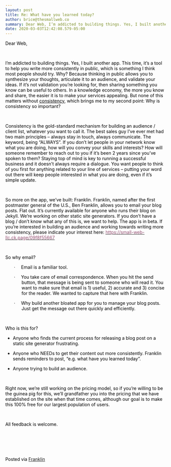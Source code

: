 ```yaml
---  
layout: post  
title: Re: What have you learned today?  
author: brice@thesmallweb.co  
summary: Dear Web, I’m addicted to building things. Yes, I built another a...  
date: 2020-03-03T12:42:08.579-05:00  
---
```


<body><div class="WordSection1"><p class="MsoNormal"><span style="color:black">Dear Web,<p></p></span></p><p style="caret-color: rgb(0, 0, 0);font-variant-caps: normal;orphans: auto;text-align:start;widows: auto;-webkit-text-size-adjust: auto;-webkit-text-stroke-width: 0px;word-spacing:0px" class="MsoNormal"><span style="color:black"> <p></p></span></p><p style="caret-color: rgb(0, 0, 0);font-variant-caps: normal;orphans: auto;text-align:start;widows: auto;-webkit-text-size-adjust: auto;-webkit-text-stroke-width: 0px;word-spacing:0px" class="MsoNormal"><span style="color:black">I’m addicted to building things. Yes, I built another app. This time, it’s a tool to help you write more consistently in public, which is something I think most people should try. Why? Because thinking in public allows you to synthesize  your thoughts, articulate it to an audience, and validate your ideas. If it’s not validation you’re looking for, then sharing something you know can be useful to others. In a knowledge economy, the more you know and share, the easier it is to make your services  appealing. But none of this matters without <u>consistency</u>, which brings me to my second point: Why is consistency so important?<p></p></span></p><p style="caret-color: rgb(0, 0, 0);font-variant-caps: normal;orphans: auto;text-align:start;widows: auto;-webkit-text-size-adjust: auto;-webkit-text-stroke-width: 0px;word-spacing:0px" class="MsoNormal"><span style="color:black"> <p></p></span></p><p style="caret-color: rgb(0, 0, 0);font-variant-caps: normal;orphans: auto;text-align:start;widows: auto;-webkit-text-size-adjust: auto;-webkit-text-stroke-width: 0px;word-spacing:0px" class="MsoNormal"><span style="color:black">Consistency is the gold-standard mechanism for building an audience / client list, whatever you want to call it. The best sales guy I’ve ever met had two main principles – always stay in touch, always communicate. The keyword, being  “ALWAYS”. If you don’t let people in your network know what you are doing, how will you convey your skills and interests? How will someone remember to reach out to you if it’s been 2 years since you’ve spoken to them? Staying top of mind is key to running  a successful business and it doesn’t always require a dialogue. You want people to think of you first for anything related to your line of services – putting your word out there will keep people interested in what you are doing, even if it’s simple update.<p></p></span></p><p style="caret-color: rgb(0, 0, 0);font-variant-caps: normal;orphans: auto;text-align:start;widows: auto;-webkit-text-size-adjust: auto;-webkit-text-stroke-width: 0px;word-spacing:0px" class="MsoNormal"><span style="color:black"> <p></p></span></p><p style="caret-color: rgb(0, 0, 0);font-variant-caps: normal;orphans: auto;text-align:start;widows: auto;-webkit-text-size-adjust: auto;-webkit-text-stroke-width: 0px;word-spacing:0px" class="MsoNormal"><span style="color:black">So more on the app, we’ve built: Franklin. Franklin, named after the first postmaster general of the U.S., Ben Franklin, allows you to email your blog posts. Flat out. It’s currently available for anyone who runs their blog on Jekyll.  We’re working on other static site generators. If you don’t have a blog / don’t know what any of this is, we want to help. The app is in beta. If you’re interested in building an audience and working towards writing more consistency, please indicate your interest  here: <a href="https://small-web-llc.ck.page/09f8f55667"><span style="color:#954F72">https://small-web-llc.ck.page/09f8f55667</span></a><p></p></span></p><p style="caret-color: rgb(0, 0, 0);font-variant-caps: normal;orphans: auto;text-align:start;widows: auto;-webkit-text-size-adjust: auto;-webkit-text-stroke-width: 0px;word-spacing:0px" class="MsoNormal"><span style="color:black"> <p></p></span></p><p style="caret-color: rgb(0, 0, 0);font-variant-caps: normal;orphans: auto;text-align:start;widows: auto;-webkit-text-size-adjust: auto;-webkit-text-stroke-width: 0px;word-spacing:0px" class="MsoNormal"><span style="color:black">So why email?<p></p></span></p><p style="margin-left:38.25pt;text-indent:-.25in;caret-color: rgb(0, 0, 0);font-variant-caps: normal;orphans: auto;text-align:start;widows: auto;-webkit-text-size-adjust: auto;-webkit-text-stroke-width: 0px;word-spacing:0px" class="MsoNormal"><span style="font-size:10.0pt;color:black">·</span><span style='font-size:7.0pt;font-family:"Times New Roman",serif;color:black'>       <span class="apple-converted-space"> </span></span><span style="color:black">Email is a familiar tool.<p></p></span></p><p style="margin-left:38.25pt;text-indent:-.25in;caret-color: rgb(0, 0, 0);font-variant-caps: normal;orphans: auto;text-align:start;widows: auto;-webkit-text-size-adjust: auto;-webkit-text-stroke-width: 0px;word-spacing:0px" class="MsoNormal"><span style="font-size:10.0pt;color:black">·</span><span style='font-size:7.0pt;font-family:"Times New Roman",serif;color:black'>       <span class="apple-converted-space"> </span></span><span style="color:black">You take care of email correspondence. When  you hit the send button, that message is being sent to someone who will read it. You want to make sure that email is 1) useful, 2) accurate and 3) concise for the reader. We wanted to capture that here with Franklin.<p></p></span></p><p style="margin-left:38.25pt;text-indent:-.25in;caret-color: rgb(0, 0, 0);font-variant-caps: normal;orphans: auto;text-align:start;widows: auto;-webkit-text-size-adjust: auto;-webkit-text-stroke-width: 0px;word-spacing:0px" class="MsoNormal"><span style="font-size:10.0pt;color:black">·</span><span style='font-size:7.0pt;font-family:"Times New Roman",serif;color:black'>       <span class="apple-converted-space"> </span></span><span style="color:black">Why build another bloated app for you to manage  your blog posts. Just get the message out there quickly and efficiently.<p></p></span></p><p style="caret-color: rgb(0, 0, 0);font-variant-caps: normal;orphans: auto;text-align:start;widows: auto;-webkit-text-size-adjust: auto;-webkit-text-stroke-width: 0px;word-spacing:0px" class="MsoNormal"><span style="color:black"> <p></p></span></p><p style="caret-color: rgb(0, 0, 0);font-variant-caps: normal;orphans: auto;text-align:start;widows: auto;-webkit-text-size-adjust: auto;-webkit-text-stroke-width: 0px;word-spacing:0px" class="MsoNormal"><span style="color:black">Who is this for?<p></p></span></p><ul style="margin-top:0in;caret-color: rgb(0, 0, 0);font-variant-caps: normal;orphans: auto;text-align:start;widows: auto;-webkit-text-size-adjust: auto;-webkit-text-stroke-width: 0px;word-spacing:0px" type="disc"><li style="color:black;mso-list:l1 level1 lfo1" class="MsoNormal">Anyone who finds the current process for releasing a blog post on a static site generator frustrating.<p></p> </li> </ul><ul style="margin-top:0in;caret-color: rgb(0, 0, 0);font-variant-caps: normal;orphans: auto;text-align:start;widows: auto;-webkit-text-size-adjust: auto;-webkit-text-stroke-width: 0px;word-spacing:0px" type="disc"><li style="color:black;mso-list:l0 level1 lfo2" class="MsoNormal">Anyone who NEEDs to get their content out more consistently. Franklin sends reminders to post, “e.g. what have you learned today”.<p></p> </li> <li style="color:black;mso-list:l0 level1 lfo2" class="MsoNormal">Anyone trying to build an audience.<p></p> </li> </ul><p style="caret-color: rgb(0, 0, 0);font-variant-caps: normal;orphans: auto;text-align:start;widows: auto;-webkit-text-size-adjust: auto;-webkit-text-stroke-width: 0px;word-spacing:0px" class="MsoNormal"><span style="color:black"> <p></p></span></p><p style="caret-color: rgb(0, 0, 0);font-variant-caps: normal;orphans: auto;text-align:start;widows: auto;-webkit-text-size-adjust: auto;-webkit-text-stroke-width: 0px;word-spacing:0px" class="MsoNormal"><span style="color:black">Right now, we’re still working on the pricing model, so if you’re willing to be the guinea pig for this, we’ll grandfather you into the pricing that we have established on the site when that time comes, although our goal is to make  this 100% free for our largest population of users. <p></p></span></p><p style="caret-color: rgb(0, 0, 0);font-variant-caps: normal;orphans: auto;text-align:start;widows: auto;-webkit-text-size-adjust: auto;-webkit-text-stroke-width: 0px;word-spacing:0px" class="MsoNormal"><span style="color:black"> <p></p></span></p><p style="caret-color: rgb(0, 0, 0);font-variant-caps: normal;orphans: auto;text-align:start;widows: auto;-webkit-text-size-adjust: auto;-webkit-text-stroke-width: 0px;word-spacing:0px" class="MsoNormal"><span style="color:black">All feedback is welcome.  <p></p></span></p><p class="MsoNormal"></p> <p> </p><p class="MsoNormal"></p> <p> </p><div><p class="MsoNormal"><span style="color:black"><br />Posted via <a href="https://franklinpostal.com">Franklin</a>